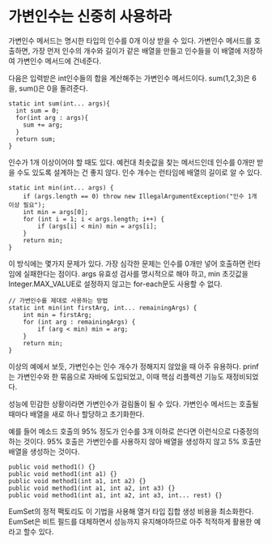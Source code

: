 <h1>가변인수는 신중히 사용하라</h1>

가변인수 메서드는 명시한 타입의 인수를 0개 이상 받을 수 있다.
가변인수 메서드를 호출하면, 가장 먼저 인수의 개수와 길이가 같은 배열을 만들고 인수들을 이 배열에 저장하여 가변인수 메서드에 건네준다.

다음은 입력받은 int인수들의 합을 계산해주는 가변인수 메서드이다.
sum(1,2,3)은 6을, sum()은 0을 돌려준다.

```
static int sum(int... args){
  int sum = 0;
  for(int arg : args){
    sum += arg;
  }
  return sum;
}
```

인수가 1개 이상이어야 할 때도 있다.
예컨대 최솟값을 찾는 메서드인데 인수를 0개만 받을 수도 있도록 설계하는 건 좋지 않다.
인수 개수는 런타임에 배열의 길이로 알 수 있다.

```
static int min(int... args) {
    if (args.length == 0) throw new IllegalArgumentException("인수 1개 이상 필요");
    int min = args[0];
    for (int i = 1; i < args.length; i++) {
        if (args[i] < min) min = args[i];
    }
    return min;
}
```

이 방식에는 몇가지 문제가 있다. 가장 심각한 문제는 인수를 0개만 넣어 호출하면 런타임에 실패한다는 점이다.
args 유효성 검사를 명시적으로 해야 하고, min 초깃값을 Integer.MAX_VALUE로 설정하지 않고는 for-each문도 사용할 수 없다.

```
// 가변인수를 제대로 사용하는 방법
static int min(int firstArg, int... remainingArgs) {
    int min = firstArg;
    for (int arg : remainingArgs) {
        if (arg < min) min = arg;
    }
    return min;
}
```

이상의 예에서 보듯, 가변인수는 인수 개수가 정해지지 않았을 때 아주 유용하다.
prinf는 가변인수와 한 묶음으로 자바에 도입되었고, 이때 핵심 리플렉션 기능도 재정비되었다.

성능에 민감한 상황이라면 가변인수가 걸림돌이 될 수 있다.
가변인수 메서드는 호출될 때마다 배열을 새로 하나 할당하고 초기화한다.

예를 들어 메소드 호출의 95% 정도가 인수를 3개 이하로 쓴다면 이런식으로 다중정의하는 것이다.
95% 호출은 가변인수를 사용하지 않아 배열을 생성하지 않고 5% 호출만 배열을 생성하는 것이다.

```
public void method1() {}
public void method1(int a1) {}
public void method1(int a1, int a2) {}
public void method1(int a1, int a2, int a3) {}
public void method1(int a1, int a2, int a3, int... rest) {}
```

EumSet의 정적 팩토리도 이 기법을 사용해 열거 타입 집합 생성 비용을 최소화한다.
EumSet은 비트 필드를 대체하면서 성능까지 유지해야하므로 아주 적적하게 활용한 예라고 할수 있다.
